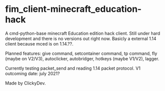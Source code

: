 # fim_client-minecraft_education-hack
A cmd-python-base minecraft Education edition hack client. Still under hard development and there is no versions out right now.
Basicly a external 1.14 client because mced is on 1.14.??.

Planned features:
 give command,
 setcontainer command,
 tp command,
 fly (maybe on V2/V3),
 autoclicker,
 autobridger,
 hotkeys (maybe V1/V2),
 lagger.


Currently testing packet_send and reading 1.14 packet protocol.
V1 outcoming date: july 2021?


Made by ClickyDev.
  

